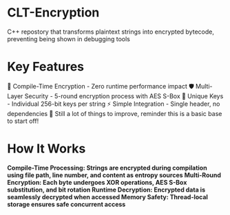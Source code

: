 # CLT-Encryption
C++ repostory that transforms plaintext strings into encrypted bytecode, preventing being shown in debugging tools


# Key Features

🔐 Compile-Time Encryption - Zero runtime performance impact
🛡️ Multi-Layer Security - 5-round encryption process with AES S-Box
🔑 Unique Keys - Individual 256-bit keys per string
⚡ Simple Integration - Single header, no dependencies
🎯 Still a lot of things to improve, reminder this is a basic base to start off!


# How It Works

**Compile-Time Processing: Strings are encrypted during compilation using file path, line number, and content as entropy sources
Multi-Round Encryption: Each byte undergoes XOR operations, AES S-Box substitution, and bit rotation
Runtime Decryption: Encrypted data is seamlessly decrypted when accessed
Memory Safety: Thread-local storage ensures safe concurrent access**
